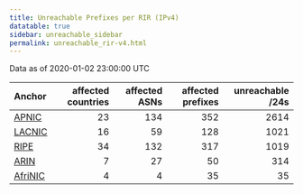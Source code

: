 ```yaml
---
title: Unreachable Prefixes per RIR (IPv4)
datatable: true
sidebar: unreachable_sidebar
permalink: unreachable_rir-v4.html
---
```


Data as of 2020-01-02 23:00:00 UTC


<div class="datatable-begin"></div>

| Anchor                                           |   affected countries |   affected ASNs |   affected prefixes |   unreachable /24s |
|:-------------------------------------------------|---------------------:|----------------:|--------------------:|-------------------:|
| [APNIC](unreachable_APNIC_RPKI_Root-v4.html)     |                   23 |             134 |                 352 |               2614 |
| [LACNIC](unreachable_LACNIC_RPKI_Root-v4.html)   |                   16 |              59 |                 128 |               1021 |
| [RIPE](unreachable_RIPE_NCC_RPKI_Root-v4.html)   |                   34 |             132 |                 317 |               1019 |
| [ARIN](unreachable_ARIN-v4.html)                 |                    7 |              27 |                  50 |                314 |
| [AfriNIC](unreachable_AfriNIC_RPKI_Root-v4.html) |                    4 |               4 |                  35 |                 35 |

<div class="datatable-end"></div>